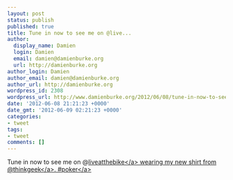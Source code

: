 ```yaml
---
layout: post
status: publish
published: true
title: Tune in now to see me on @live...
author:
  display_name: Damien
  login: Damien
  email: damien@damienburke.org
  url: http://damienburke.org
author_login: Damien
author_email: damien@damienburke.org
author_url: http://damienburke.org
wordpress_id: 2308
wordpress_url: http://www.damienburke.org/2012/06/08/tune-in-now-to-see-me-on-live/
date: '2012-06-08 21:21:23 +0000'
date_gmt: '2012-06-09 02:21:23 +0000'
categories:
- tweet
tags:
- tweet
comments: []
---
```

<p>Tune in now to see me on @<a href="http:&#47;&#47;twitter.com&#47;liveatthebike" class="aktt_username">liveatthebike<&#47;a> wearing my new shirt from @<a href="http:&#47;&#47;twitter.com&#47;thinkgeek" class="aktt_username">thinkgeek<&#47;a>. #<a href="http:&#47;&#47;search.twitter.com&#47;search?q=%23poker" class="aktt_hashtag">poker<&#47;a></p>
